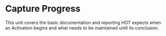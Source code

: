 # Capture Progress
This unit covers the basic documentation and reporting HOT expects when an Activation begins and what needs to be maintained until its conclusion.

